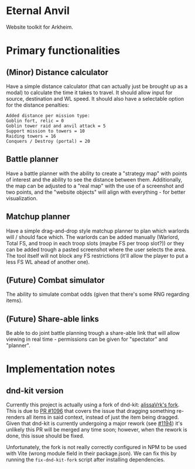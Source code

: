 Eternal Anvil
===
Website toolkit for Arkheim.


# Primary functionalities

## (Minor) Distance calculator
Have a simple distance calculator (that can actually just be brought up as a modal) to calculate the time it takes to travel. It should allow input for source, destination and WL speed. It should also have a selectable option for the distance penalties:
```
Added distance per mission type:
Goblin fort, relic = 0
Goblin tower raid and anvil attack = 5
Support mission to towers = 10
Raiding towers = 16
Conquers / Destroy (portal) = 20
```

## Battle planner
Have a battle planner with the ability to create a "strategy map" with points of interest and the ability to see the distance between them. Additionally, the map can be adjusted to a "real map" with the use of a screenshot and two points, and the "website objects" will align with everything - for better visualization.

## Matchup planner
Have a simple drag-and-drop style matchup planner to plan which warlords will / should face which. The warlords can be added manually (Warlord, Total FS, and troop in each troop slots (maybe FS per troop slot?)) or they can be added trough a pasted screenshot where the user selects the area. The tool itself will not block any FS restrictions (it'll allow the player to put a less FS WL ahead of another one).

## (Future) Combat simulator
The ability to simulate combat odds (given that there's some RNG regarding items).

## (Future) Share-able links
Be able to do joint battle planning trough a share-able link that will allow viewing in real time - permissions can be given for "spectator" and "planner".


# Implementation notes

## dnd-kit version
Currently this project is actually using a fork of dnd-kit: [alissaVrk's fork](https://github.com/alissaVrk/dnd-kit). This is due to [PR #1096](https://github.com/clauderic/dnd-kit/pull/1096) that covers the issue that dragging something re-renders all items in said context, instead of just the item being dragged. Given that dnd-kit is currently undergoing a major rework (see [#1194](https://github.com/clauderic/dnd-kit/issues/1194)) it's unlikely this PR will be merged any time soon; however, when the rework is done, this issue should be fixed.

Unfortunately, the fork is not really correctly configured in NPM to be used with Vite (wrong module field in their package.json). We can fix this by running the `fix-dnd-kit-fork` script after installing dependencies.
